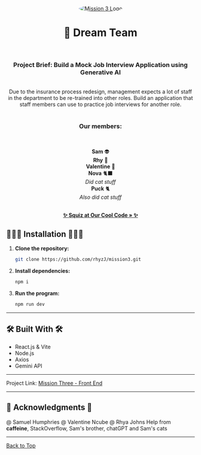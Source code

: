 <br />
<div align="center">
  <a href="https://github.com/rhyzJ/mission3.git​">
    <img src="https://www.turners.co.nz/assets/images/logo/square_logo_car.png" alt="Mission 3 Logo" style="border-radius: 50%;" />
  </a>
<h1 align="center">🦆 Dream Team</h1><br />

<p align="center">

<h3>Project Brief: Build a Mock Job Interview Application using Generative AI
</h3><br />
Due to the insurance process redesign, management expects a lot of staff in the department to be re-trained into other roles.  Build an application that staff members can use to practice job interviews for another role. <br /><br />
  
<h3>Our members:</h3><br  />
  
**Sam** 👽 <br /> 
**Rhy** 🦆 <br /> 
**Valentine** 🥲 <br />
**Nova** 🐈‍⬛ <br /> <em> Did cat stuff </em><br />
**Puck** 🐈 <br /> <em> Also did cat stuff </em><br />


   <br />
    <a href="https://github.com/rhyzJ/mission3.git​"><strong>✨ Squiz at Our Cool Code » ✨</strong></a>
</p>
</div>

## 👩🏼‍💻 Installation 👩🏼‍💻

1. **Clone the repository:**

    ```bash
    git clone https://github.com/rhyzJ/mission3.git​
    ```

2. **Install dependencies:**

    ```bash
    npm i
    ```

3. **Run the program:**

    ```bash
    npm run dev
    ```

---

## 🛠 Built With 🛠

- React.js & Vite  
- Node.js
- Axios
- Gemini API

---

Project Link: [Mission Three - Front End](https://github.com/rhyzJ/mission3.git​)

---

## 🌸 Acknowledgments 🌸

@ Samuel Humphries
@ Valentine Ncube
@ Rhya Johns
Help from **caffeine**, StackOverflow, Sam's brother, chatGPT and Sam's cats

---

[Back to Top](#readme-top)

